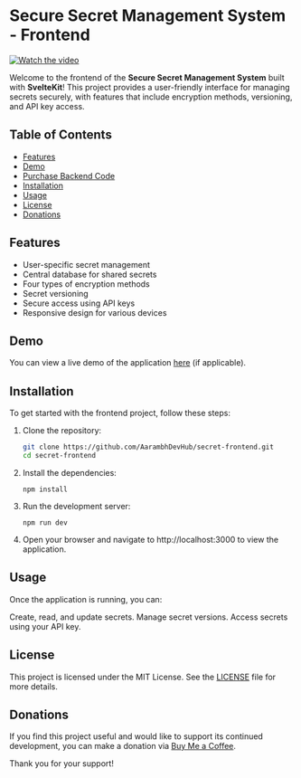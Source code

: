# Secure Secret Management System - Frontend

[![Watch the video](https://img.youtube.com/vi/fUBgSMgCRVI/maxresdefault.jpg)](https://youtu.be/fUBgSMgCRVI)

Welcome to the frontend of the **Secure Secret Management System** built with **SvelteKit**! This project provides a user-friendly interface for managing secrets securely, with features that include encryption methods, versioning, and API key access.

## Table of Contents

- [Features](#features)
- [Demo](#demo)
- [Purchase Backend Code](#purchase-backend-code)
- [Installation](#installation)
- [Usage](#usage)
- [License](#license)
- [Donations](#donations)

## Features

- User-specific secret management
- Central database for shared secrets
- Four types of encryption methods
- Secret versioning
- Secure access using API keys
- Responsive design for various devices

## Demo

You can view a live demo of the application [here](https://youtu.be/fUBgSMgCRVI) (if applicable).

## Installation

To get started with the frontend project, follow these steps:

1. Clone the repository:
   
   ```bash
   git clone https://github.com/AarambhDevHub/secret-frontend.git
   cd secret-frontend
   ```

2. Install the dependencies:

    ```
    npm install
    ```

3. Run the development server:

    ```
    npm run dev
    ```

4. Open your browser and navigate to http://localhost:3000 to view the application.

## Usage
Once the application is running, you can:

Create, read, and update secrets.
Manage secret versions.
Access secrets using your API key.


## License

This project is licensed under the MIT License. See the [LICENSE](LICENSE) file for more details.

## Donations

If you find this project useful and would like to support its continued development, you can make a donation via [Buy Me a Coffee](https://buymeacoffee.com/aarambhdevhub).

Thank you for your support!
